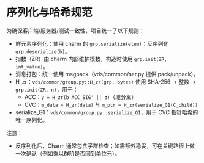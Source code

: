 # 序列化与哈希规范

为确保客户端/服务器/测试一致性，项目统一了以下规则：

- 群元素序列化：使用 charm 的 `grp.serialize(elem)`；反序列化 `grp.deserialize(b)`。
- 指数（ZR）由 charm 内部维护模数，构造时使用 `grp.init(ZR, int_value)`。
- 消息打包：统一使用 msgpack（vds/common/ser.py 提供 pack/unpack）。
- H_zr：`vds/common/group.py::H_zr(grp, bytes)` 使用 SHA-256 → 整数 → `grp.init(ZR, n)`，用于：
  - ACC：`y = H_zr(b'ACC_SIG' || σ)`（域分离）
  - CVC：`m_data = H_zr(data)` 与 `m_ptr = H_zr(serialize_G1(C_child))`
- serialize_G1：`vds/common/group.py::serialize_G1`，用于 CVC 指针哈希的唯一序列化。

注意：
- 反序列化后，Charm 通常包含子群检查；如需额外稳妥，可在关键路径上做一次确认（例如乘以群阶是否回到单位元）。

